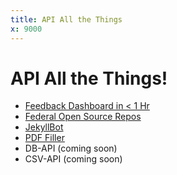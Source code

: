```yaml
---
title: API All the Things
x: 9000
---
```


# API All the Things!

* [Feedback Dashboard in < 1 Hr](http://github.com/gsa-ocsit/mygov-feedback-reporting/)
* [Federal Open Source Repos](http://github.com/benbalter/federal-open-source-repos/)
* [JekyllBot](https://github.com/benbalter/jekyllbot)
* [PDF Filler](https://github.com/gsa-ocsit/pdf-filler/)
* DB-API (coming soon)
* CSV-API (coming soon)